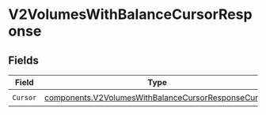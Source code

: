 # V2VolumesWithBalanceCursorResponse


## Fields

| Field                                                                                                                      | Type                                                                                                                       | Required                                                                                                                   | Description                                                                                                                |
| -------------------------------------------------------------------------------------------------------------------------- | -------------------------------------------------------------------------------------------------------------------------- | -------------------------------------------------------------------------------------------------------------------------- | -------------------------------------------------------------------------------------------------------------------------- |
| `Cursor`                                                                                                                   | [components.V2VolumesWithBalanceCursorResponseCursor](../../models/components/v2volumeswithbalancecursorresponsecursor.md) | :heavy_check_mark:                                                                                                         | N/A                                                                                                                        |